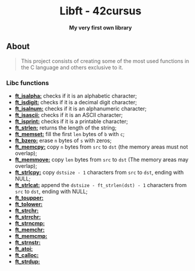<h1 align="center">Libft - 42cursus</h1>
<p align="center"><strong>My very first own library</strong></p>

## About

> This project consists of creating some of the most used functions in the C language and others exclusive to it.

### Libc functions

* [**ft_isalpha:**](/libft_files/ft_isalpha.c) checks if it is an alphabetic character;
* [**ft_isdigit:**](/libft_files/ft_isdigit.c) checks if it is a decimal digit character;
* [**ft_isalnum:**](/libft_files/ft_isalnum.c) checks if it is an alphanumeric character;
* [**ft_isascii:**](/libft_files/ft_isascii.c) checks if it is an ASCII character;
* [**ft_isprint:**](/libft_files/ft_isprint.c) checks if it is a printable character;
* [**ft_strlen:**](/libft_files/ft_strlen.c) returns the length of the string;
* [**ft_memset:**](/libft_files/ft_memset.c) fill the first `len` bytes of `b` with `c`;
* [**ft_bzero:**](/libft_files/ft_bzero.c) erase `n` bytes of `s` with zeros;
* [**ft_memcpy:**](/libft_files/ft_memcpy.c) copy `n` bytes from `src` to `dst` (the memory areas must not overlap);
* [**ft_memmove:**](/libft_files/ft_memmove.c) copy `len` bytes from `src` to `dst` (The memory areas may overlap);
* [**ft_strlcpy:**](/libft_files/ft_strlcpy.c) copy `dstsize - 1` characters from `src` to `dst`, ending with NULL;
* [**ft_strlcat:**](/libft_files/ft_strlcat.c) append the `dstsize - ft_strlen(dst) - 1` characters from `src` to `dst`, ending with NULL;
* [**ft_toupper:**](/libft_files/ft_toupper.c) 
* [**ft_tolower:**](/libft_files/ft_tolower.c) 
* [**ft_strchr:**](/libft_files/ft_strchr.c) 
* [**ft_strrchr:**](/libft_files/ft_strrchr.c) 
* [**ft_strncmp:**](/libft_files/ft_strncmp.c) 
* [**ft_memchr:**](/libft_files/ft_memchr.c) 
* [**ft_memcmp:**](/libft_files/ft_memcmp.c) 
* [**ft_strnstr:**](/libft_files/ft_strnstr.c) 
* [**ft_atoi:**](/libft_files/ft_atoi.c) 
* [**ft_calloc:**](/libft_files/ft_calloc.c) 
* [**ft_strdup:**](/libft_files/ft_strdup.c) 
